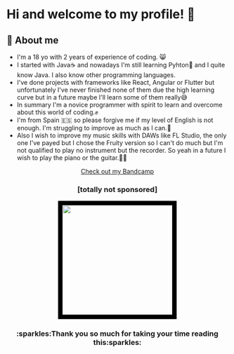 # Hi and welcome to my profile! :wave:
## :information_desk_person: About me
- I'm a 18 yo with 2 years of experience of coding. :smile_cat:
- I started with Java:coffee: and nowadays I'm still learning Pyhton:snake: and I quite know Java. I also know other programming languages.
- I've done projects with frameworks like React, Angular or Flutter but unfortunately I've never finished none of them due the high learning curve but in a future maybe I'll learn some of them really:sweat_smile:
- In summary I'm a novice programmer with spirit to learn and overcome about this world of coding.:fist:
- I'm from Spain :es: so please forgive me if my level of English is not enough. I'm struggling to improve as much as I can.:muscle:
- Also I wish to improve my music skills with DAWs like FL Studio, the only one I've payed but I chose the Fruity version so I can't do much but I'm not qualified to play no instrument but the recorder. So yeah in a future I wish to play the piano or the guitar.:musical_keyboard::musical_note:

<p align="center"><a href="https://loxewyx.bandcamp.com/">Check out my Bandcamp</a></p>
<h3 align="center" style="text-align:center">[totally not sponsored]</h3>

<!--My Watermark-->
<p align="center">
  <img src="https://user-images.githubusercontent.com/86871709/179967999-26052aff-0208-48bd-a051-32c8493f4675.png" width=250 height=250
  style="border: 10px solid black; overflow: hidden"/>
</p>

<h3 align="center">:sparkles:Thank you so much for taking your time reading this:sparkles:</h3>
